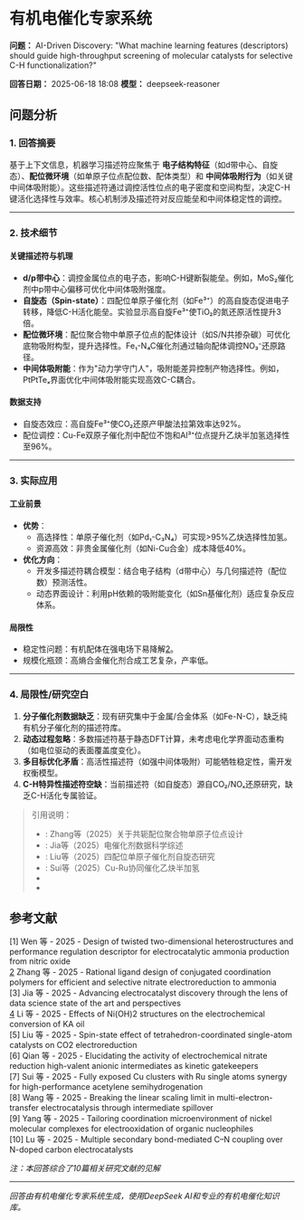 # 有机电催化专家系统

**问题：** AI-Driven Discovery: "What machine learning features (descriptors) should guide high-throughput screening of molecular catalysts for selective C-H functionalization?"

**回答日期：** 2025-06-18 18:08
**模型：** deepseek-reasoner

## 问题分析
### 1. 回答摘要    
基于上下文信息，机器学习描述符应聚焦于 **电子结构特征**（如d带中心、自旋态）、**配位微环境**（如单原子位点配位数、配体类型）和 **中间体吸附行为**（如关键中间体吸附能）。这些描述符通过调控活性位点的电子密度和空间构型，决定C-H键活化选择性与效率。核心机制涉及描述符对反应能垒和中间体稳定性的调控。

---

### 2. 技术细节    
#### **关键描述符与机理**    
- **d/p带中心**：调控金属位点的电子态，影响C-H键断裂能垒。例如，MoS₂催化剂中p带中心偏移可优化中间体吸附强度。      
- **自旋态（Spin-state）**：四配位单原子催化剂（如Fe³⁺）的高自旋态促进电子转移，降低C-H活化能垒。实验显示高自旋Fe³⁺使TiO₂的氮还原活性提升3倍。      
- **配位微环境**：配位聚合物中单原子位点的配体设计（如S/N共掺杂碳）可优化底物吸附构型，提升选择性。Fe₁-N₄C催化剂通过轴向配体调控NO₃⁻还原路径。      
- **中间体吸附能**：作为"动力学守门人"，吸附能差异控制产物选择性。例如，PtPtTeₓ界面优化中间体吸附能实现高效C-C耦合。    

#### **数据支持**    
- 自旋态效应：高自旋Fe³⁺使CO₂还原产甲酸法拉第效率达92%。      
- 配位调控：Cu-Fe双原子催化剂中配位不饱和Al³⁺位点提升乙炔半加氢选择性至96%。    

---

### 3. 实际应用    
#### **工业前景**    
- **优势**：      
  - 高选择性：单原子催化剂（如Pd₁-C₃N₄）可实现>95%乙炔选择性加氢。      
  - 资源高效：非贵金属催化剂（如Ni-Cu合金）成本降低40%。      
- **优化方向**：      
  - 开发多描述符耦合模型：结合电子结构（d带中心）与几何描述符（配位数）预测活性。      
  - 动态界面设计：利用pH依赖的吸附能变化（如Sn基催化剂）适应复杂反应体系。    

#### **局限性**    
- 稳定性问题：有机配体在强电场下易降解[2]。      
- 规模化瓶颈：高熵合金催化剂合成工艺复杂，产率低。    

---

### 4. 局限性/研究空白    
1. **分子催化剂数据缺乏**：现有研究集中于金属/合金体系（如Fe-N-C），缺乏纯有机分子催化剂的描述符库。    
2. **动态过程忽略**：多数描述符基于静态DFT计算，未考虑电化学界面动态重构（如电位驱动的表面覆盖度变化）。    
3. **多目标优化矛盾**：高活性描述符（如强中间体吸附）可能牺牲稳定性，需开发权衡模型。    
4. **C-H特异性描述符空缺**：当前描述符（如自旋态）源自CO₂/NOₓ还原研究，缺乏C-H活化专属验证。  

> 引用说明：    
> - : Zhang等（2025）关于共轭配位聚合物单原子位点设计      
> - : Jia等（2025）电催化剂数据科学综述      
> - : Liu等（2025）四配位单原子催化剂自旋态研究      
> - : Sui等（2025）Cu-Ru协同催化乙炔半加氢      
> - [4]: Qian等（2025）阴离子中间体动力学作用      
> - [2]: Yang等（2025）镍配合物配位微环境调控  


## 参考文献
[1] Wen 等 - 2025 - Design of twisted two-dimensional heterostructures and performance regulation descriptor for electrocatalytic ammonia production from nitric oxide  
[2] Zhang 等 - 2025 - Rational ligand design of conjugated coordination polymers for efficient and selective nitrate electroreduction to ammonia  
[3] Jia 等 - 2025 - Advancing electrocatalyst discovery through the lens of data science state of the art and perspectives  
[4] Li 等 - 2025 - Effects of Ni(OH)2 structures on the electrochemical conversion of KA oil  
[5] Liu 等 - 2025 - Spin-state effect of tetrahedron-coordinated single-atom catalysts on CO2 electroreduction  
[6] Qian 等 - 2025 - Elucidating the activity of electrochemical nitrate reduction high-valent anionic intermediates as kinetic gatekeepers  
[7] Sui 等 - 2025 - Fully exposed Cu clusters with Ru single atoms synergy for high-performance acetylene semihydrogenation  
[8] Wang 等 - 2025 - Breaking the linear scaling limit in multi-electron-transfer electrocatalysis through intermediate spillover  
[9] Yang 等 - 2025 - Tailoring coordination microenvironment of nickel molecular complexes for electrooxidation of organic nucleophiles  
[10] Lu 等 - 2025 - Multiple secondary bond-mediated C–N coupling over N-doped carbon electrocatalysts  

*注：本回答综合了10篇相关研究文献的见解*

---
*回答由有机电催化专家系统生成，使用DeepSeek AI和专业的有机电催化知识库。*
